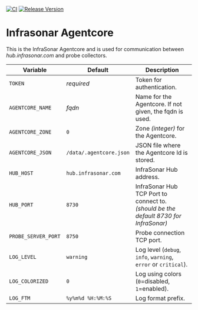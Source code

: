 [![CI](https://github.com/infrasonar/agentcore/workflows/CI/badge.svg)](https://github.com/infrasonar/agentcore/actions)
[![Release Version](https://img.shields.io/github/release/infrasonar/agentcore)](https://github.com/infrasonar/agentcore/releases)

# Infrasonar Agentcore

This is the InfraSonar Agentcore and is used for communication between _hub.infrasonar.com_ and probe collectors.

Variable            | Default                       | Description
------------------- | ----------------------------- | ------------
`TOKEN`             | _required_                    | Token for authentication.
`AGENTCORE_NAME`    | _fqdn_                        | Name for the Agentcore. If not given, the fqdn is used.
`AGENTCORE_ZONE`    | `0`                           | Zone _(integer)_ for the Agentcore.
`AGENTCORE_JSON`    | `/data/.agentcore.json`       | JSON file where the Agentcore Id is stored.
`HUB_HOST`          | `hub.infrasonar.com`          | InfraSonar Hub address.
`HUB_PORT`          | `8730`                        | InfraSonar Hub TCP Port to connect to. _(should be the default 8730 for InfraSonar)_
`PROBE_SERVER_PORT` | `8750`                        | Probe connection TCP port.
`LOG_LEVEL`         | `warning`                     | Log level (`debug`, `info`, `warning`, `error` or `critical`).
`LOG_COLORIZED`     | `0`                           | Log using colors (`0`=disabled, `1`=enabled).
`LOG_FTM`           | `%y%m%d %H:%M:%S`             | Log format prefix.
